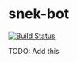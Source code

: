 # snek-bot

[![Build Status](https://iamdavidfrancis.visualstudio.com/Testing/_apis/build/status/iamdavidfrancis.snek-bot?branchName=master)](https://iamdavidfrancis.visualstudio.com/Testing/_build/latest?definitionId=3&branchName=master)

TODO: Add this